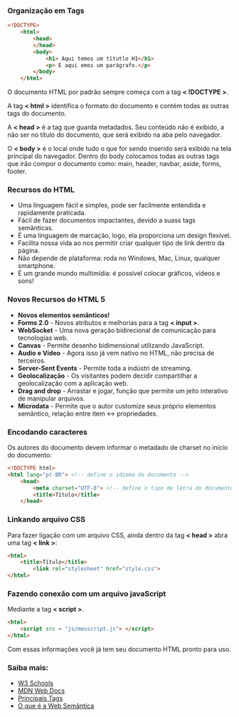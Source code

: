 ### Organização em Tags
```html 
<!DOCTYPE>
    <html>
        <head>
        </head>
        <body>
            <h1> Aqui temos um títutlo H1</h1>
            <p> E aqui emos um parágrafo.</p>
        </body>
    </html>
```
O documento HTML por padrão sempre começa com a tag **< !DOCTYPE >**.

A tag **< html >** identifica o formato do documento e contém todas as outras tags do documento. 

A **< head >** é a tag que guarda metadados. Seu conteúdo não é exibido, a não ser no título do documento, que será exibido na aba pelo navegador.

O **< body >** é o local onde tudo o que for sendo inserido será exibido na tela principal do navegador. 
Dentro do body colocamos todas as outras tags que irão compor o documento como: main, header, navbar, aside, forms, footer.    

### Recursos do HTML
 - Uma linguagem fácil e simples, pode ser facilmente entendida e rapidamente praticada.
 - Fácil de fazer documentos impactantes, devido a suass tags semânticas.
 - É uma linguagem de marcação, logo, ela proporciona um design flexível.
 - Facilita nossa vida ao nos permitir criar qualquer tipo de link dentro da página.
 - Não depende de plataforma: roda no Windows, Mac, Linux, qualquer smartphone.
 - É um grande mundo multimídia: é possível colocar gráficos, vídeos e sons!

### Novos Recursos do HTML 5 
- **Novos elementos semânticos!**
- **Forms 2.0** - Novos atributos e melhorias para a tag **< input >**.
- **WebSocket** - Uma nova geração bidirecional de comunicação para tecnologias web.
- **Canvas** - Permite desenho bidimensional utilizando JavaScript.
- **Audio e Vídeo** - Agora isso já vem nativo no HTML, não precisa de terceiros.
- **Server-Sent Events** - Permite toda a indústri de streaming.
- **Geolocalização** - Os visitantes podem decidir compartilhar a geolocalização com a aplicação web.
- **Drag and drop** - Arrastar e jogar, função que permite um jeito interativo de manipular arquivos.
- **Microdata** - Permite que o autor customize seus próprio elementos semântico, relação entre item <-> propriedades. 

### Encodando caracteres

Os autores do documento devem informar o metadado de charset no início do documento:

```html
<!DOCTYPE html>
<html lang="pt-BR"> <!-- define o idioma do documento -->
    <head>
        <meta charset="UTF-8"> <!-- define o tipo de letra do documento -->
        <title>Título</title>
    </head>
```

### Linkando arquivo CSS
Para fazer ligação com um arquivo CSS, ainda dentro da tag **< head >** abra uma tag **< link >**:

```html
<html>   
    <title>Título</title>
        <link rel="stylesheet" href="style.css">
</html>
```

### Fazendo conexão com um arquivo javaScript

Mediante a tag **< script >**. 

```html
<html>
    <script src = "js/meuscript.js"> </script>
</html>
```

Com essas informações você já tem seu documento HTML pronto para uso.


### Saiba mais: 

- [W3 Schools](https://www.w3schools.com)
- [MDN Web Docs](https://developer.mozilla.org/pt-BR/)
- [Principais Tags](https://diegomariano.com/tags-html/)
- [O que é a Web Semântica ](https://pt.wikipedia.org/wiki/Web_sem%C3%A2ntica)